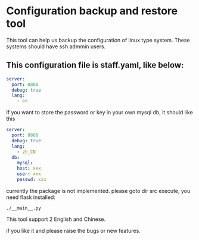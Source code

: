 # Configuration backup and restore tool

This tool can help us backup the configuration of linux type system. These systems should have ssh admmin users.

## This configuration file is staff.yaml, like below:

```yaml
server:
  port: 8888
  debug: true
  lang:
    - en
```
If you want to store the password or key in your own mysql db, it should like this
```yaml
server:
  port: 8888
  debug: true
  lang:
    - zh_CN
  db:
    mysql:
    host: xxx
    user: xxx
    passwd: xxx
```
currently the package is not implemented.
please goto dir src execute, you need flask installed:
```
./__main__.py
```

This tool support 2 English and Chinese.

if you like it and please raise the bugs or new features. 
